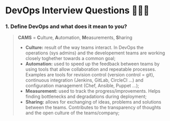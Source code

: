 DevOps Interview Questions 👨🏻‍💻
===============================

### **1. Define DevOps and what does it mean to you?**
> **CAMS** = **C**ulture, **A**utomation, **M**easurements, **S**haring 
>  - __Culture:__ result of the way teams interact. In DevOps the operations (sys admins) and the developement teams are working closely toghether towards a common goal;
>  - __Automation:__ used to speed up the feedback between teams by using tools that allow collaboration and repeatable processes. Examples are tools for revision control (version control = git), continuous integration (Jenkins, GitLab, CircleCI ...) and configuration management (Chef, Ansible, Puppet ...);
>  - __Measurement:__ used to track the progress/improvements. Helps finding bottlenecks and degradations during deployment;
>  - __Sharing:__ allows for exchanging of ideas, problems and solutions between the teams. Contributes to the transparency of thoughts and the open culture of the teams/company;
